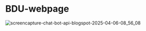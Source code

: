 # BDU-webpage
![screencapture-chat-bot-api-blogspot-2025-04-06-08_56_08](https://github.com/user-attachments/assets/bb199fdf-84f2-4198-9d88-49554eb7e136)
